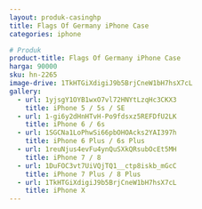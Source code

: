 ```yaml
---
layout: produk-casinghp
title: Flags Of Germany iPhone Case
categories: iphone

# Produk
product-title: Flags Of Germany iPhone Case
harga: 90000
sku: hn-2265
image-drive: 1TkHTGiXdigiJ9b5BrjCneW1bH7hsX7cL
gallery:
  - url: 1yjsgY1OYB1wxO7vl72HNYtLzqHc3CKX3
    title: iPhone 5 / 5s / SE
  - url: 1-gi6y2dHnHTvH-Po9fdsxz5REFDfU2LK
    title: iPhone 6 / 6s
  - url: 1SGCNa1LoPhwSi66pbOHOAcks2YAI397h
    title: iPhone 6 Plus / 6s Plus
  - url: 1reuNjus4evFu4ynQuSXkQRsubOcEt5MH
    title: iPhone 7 / 8
  - url: 1DuFOC3vt7UiVQjTQ1__ctp8iskb_mGcC
    title: iPhone 7 Plus / 8 Plus
  - url: 1TkHTGiXdigiJ9b5BrjCneW1bH7hsX7cL
    title: iPhone X
---
```


